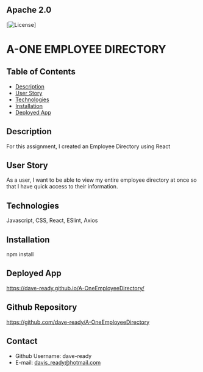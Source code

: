
  ## Apache 2.0<img scr="https://opensource.org/licenses/Apache-2.0">
  [![License](https://img.shields.io/badge/License-Apache%202.0-blue.svg)]



  # **A-ONE EMPLOYEE DIRECTORY**


  ## Table of Contents
  - [Description](#description)
  - [User Story](#usage)
  - [Technologies](#technologies)
  - [Installation](#installation)
  - [Deployed App](#deployedApp)

  ## Description
  For this assignment, I created an Employee Directory using React

  ## User Story
  As a user, I want to be able to view my entire employee directory at once so that I have quick access to their information.

  ## Technologies
  Javascript, CSS, React, ESlint, Axios

  ## Installation
  npm install

  ## Deployed App
  https://dave-ready.github.io/A-OneEmployeeDirectory/

  ## Github Repository
  https://github.com/dave-ready/A-OneEmployeeDirectory

  

  ## Contact
  - Github Username: dave-ready
  - E-mail: davis_ready@hotmail.com

 